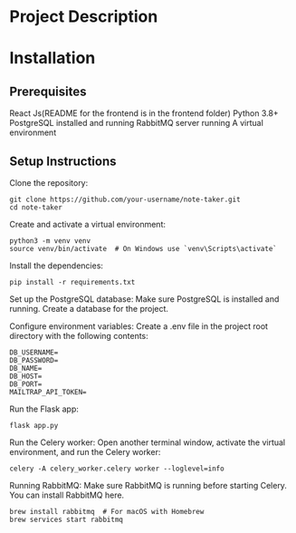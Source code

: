 # Project Description #

# Installation #
## Prerequisites ##
React Js(README for the frontend is in the frontend folder)
Python 3.8+
PostgreSQL installed and running
RabbitMQ server running
A virtual environment 

## Setup Instructions ##
Clone the repository:
```
git clone https://github.com/your-username/note-taker.git
cd note-taker
```
Create and activate a virtual environment:
```
python3 -m venv venv
source venv/bin/activate  # On Windows use `venv\Scripts\activate`
```
Install the dependencies:
```
pip install -r requirements.txt
```
Set up the PostgreSQL database: Make sure PostgreSQL is installed and running. Create a database for the project.

Configure environment variables:
Create a .env file in the project root directory with the following contents:
```
DB_USERNAME=
DB_PASSWORD=
DB_NAME=
DB_HOST=
DB_PORT=
MAILTRAP_API_TOKEN=
```

Run the Flask app:
```
flask app.py
```
Run the Celery worker: Open another terminal window, activate the virtual environment, and run the Celery worker:
```
celery -A celery_worker.celery worker --loglevel=info
```
Running RabbitMQ:
Make sure RabbitMQ is running before starting Celery. You can install RabbitMQ here.
```
brew install rabbitmq  # For macOS with Homebrew
brew services start rabbitmq
```